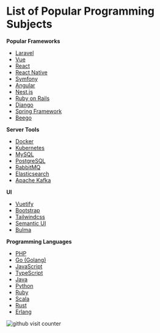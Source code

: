 # List of Popular Programming Subjects

**Popular Frameworks**

*   [Laravel](https://devscope.io/subject/laravel)
*   [Vue](https://devscope.io/subject/vue)
*   [React](https://devscope.io/subject/react)
*   [React Native](https://devscope.io/subject/react-native)
*   [Symfony](https://devscope.io/subject/symfony "The Symfony PHP framework")
*   [Angular](https://devscope.io/subject/angular "The modern web developer’s platform")
*   [Nest.js](https://devscope.io/subject/nest-js "A progressive Node.js framework for building efficient, scalable, and enterprise-grade server-side applications on top of TypeScript & JavaScript (ES6, ES7, ES8)")
*   [Ruby on Rails](https://devscope.io/subject/ruby-on-rails "Ruby on Rails")
*   [Django](https://devscope.io/subject/django "The Web framework for perfectionists with deadlines.")
*   [Spring Framework](https://devscope.io/subject/spring-framework "Spring Framework")
*   [Beego](https://devscope.io/subject/beego "beego is an open-source, high-performance web framework for the Go programming language.")

**Server Tools**

*   [Docker](https://devscope.io/subject/docker "Docker")
*   [Kubernetes](https://devscope.io/subject/kubernetes "Production-Grade Container Scheduling and Management")
*   [MySQL](https://devscope.io/subject/mysql "MySQL")
*   [PostgreSQL](https://devscope.io/subject/postgresql "MySQL")
*   [RabbitMQ](https://devscope.io/subject/rabbitmq "Open source RabbitMQ: core server and tier 1 (built-in) plugins")
*   [Elasticsearch](https://devscope.io/subject/elasticsearch "Free and Open, Distributed, RESTful Search Engine")
*   [Apache Kafka](https://devscope.io/subject/apache-kafka "Apache Kafka")

**UI**

*   [Vuetify](https://devscope.io/subject/vuetify "Material Component Framework for Vue")
*   [Bootstrap](https://devscope.io/subject/bootstrap "The most popular HTML, CSS, and JavaScript framework for developing responsive, mobile first projects on the web.")
*   [Tailwindcss](https://devscope.io/subject/tailwindcss "A utility-first CSS framework for rapid UI development.")
*   [Semantic UI](https://devscope.io/subject/Semantic-UI "Semantic is a UI component framework based around useful principles from natural language.")
*   [Bulma](https://devscope.io/subject/bulma "Modern CSS framework based on Flexbox")

**Programming Languages**

*   [PHP](https://devscope.io/subject/php " PHP")
*   [Go (Golang)](https://devscope.io/subject/golang " Go")
*   [JavaScript](https://devscope.io/subject/javascript " JavaScript")
*   [TypeScript](https://devscope.io/subject/typescript " TypeScript")
*   [Java](https://devscope.io/subject/java " Java")
*   [Python](https://devscope.io/subject/python " Python")
*   [Ruby](https://devscope.io/subject/ruby " Ruby")
*   [Scala](https://devscope.io/subject/scala " Scala")
*   [Rust](https://devscope.io/subject/rust " Rust")
*   [Erlang](https://devscope.io/subject/erlang " Erlang")


![github visit counter](https://devscope.io/github-counter/devscope-io/popular-programming-subjects.svg)


